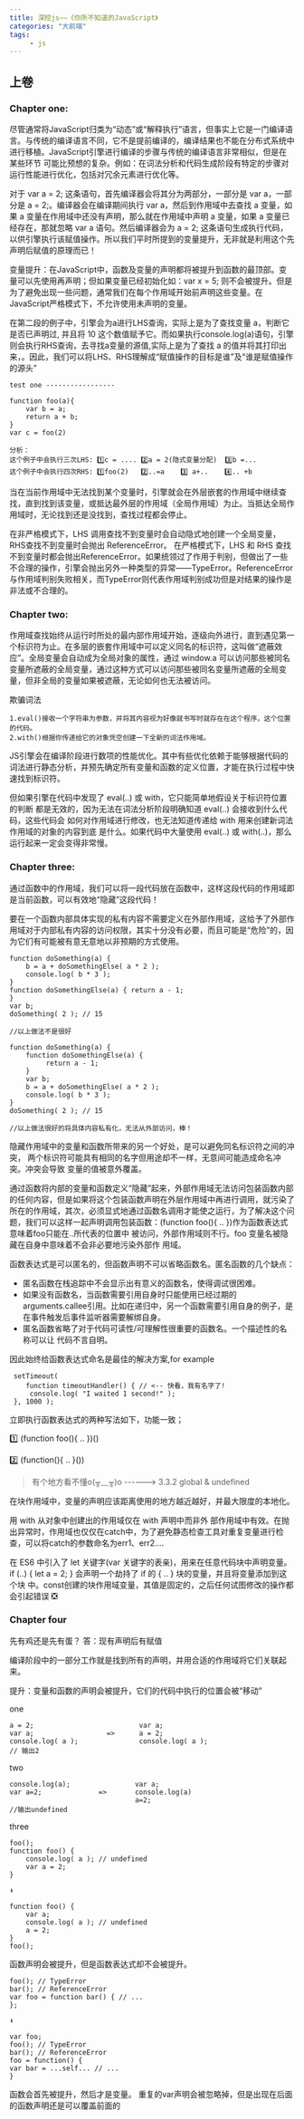 ```yaml
---
title: 深挖js——《你所不知道的JavaScript》
categories: "大前端"
tags: 
     - js
---
```


## 上卷
### Chapter one:

尽管通常将JavaScript归类为“动态”或“解释执行”语言，但事实上它是一门编译语言。与传统的编译语言不同，它不是提前编译的，编译结果也不能在分布式系统中进行移植。JavaScript引擎进行编译的步骤与传统的编译语言非常相似，但是在某些环节 可能比预想的复杂。例如：在词法分析和代码生成阶段有特定的步骤对运行性能进行优化，包括对冗余元素进行优化等。

对于 var a = 2; 这条语句，首先编译器会将其分为两部分，一部分是 var a，一部分是 a = 2;。编译器会在编译期间执行 var a，然后到作用域中去查找 a 变量，如果 a 变量在作用域中还没有声明，那么就在作用域中声明 a 变量，如果 a 变量已经存在，那就忽略 var a 语句。然后编译器会为 a = 2; 这条语句生成执行代码，以供引擎执行该赋值操作。所以我们平时所提到的变量提升，无非就是利用这个先声明后赋值的原理而已！

变量提升：在JavaScript中，函数及变量的声明都将被提升到函数的最顶部。变量可以先使用再声明；但如果变量已经初始化如：var x = 5; 则不会被提升。但是为了避免出现一些问题，通常我们在每个作用域开始前声明这些变量。在JavaScript严格模式下，不允许使用未声明的变量。

在第二段的例子中，引擎会为a进行LHS查询，实际上是为了查找变量 a，判断它是否已声明过, 并且将 10 这个数值赋予它。而如果执行console.log(a)语句，引擎则会执行RHS查询，去寻找a变量的源值,实际上是为了查找 a 的值并将其打印出来，。因此，我们可以将LHS、RHS理解成“赋值操作的目标是谁”及“谁是赋值操作的源头”

    test one -----------------
    
    function foo(a){
        var b = a;
        return a + b;
    }
    var c = foo(2)
    
    分析：
    这个例子中会执行三次LHS: 1️⃣c = .... 2️⃣a = 2(隐式变量分配)️  3️⃣b =...
    这个例子中会执行四次RHS: 1️⃣foo(2)   2️⃣..=a    3️⃣ a+..    4️⃣.. +b

当在当前作用域中无法找到某个变量时，引擎就会在外层嵌套的作用域中继续查找，直到找到该变量，或抵达最外层的作用域（全局作用域）为止。当抵达全局作用域时，无论找到还是没找到，查找过程都会停止。

在非严格模式下，LHS 调用查找不到变量时会自动隐式地创建一个全局变量，RHS查找不到变量时会抛出 ReferenceError。 在严格模式下，LHS 和 RHS 查找不到变量时都会抛出ReferenceError。如果统领过了作用于判别，但做出了一些不合理的操作，引擎会抛出另外一种类型的异常——TypeError。ReferenceError与作用域判别失败相关，而TypeError则代表作用域判别成功但是对结果的操作是非法或不合理的。

### Chapter two:

作用域查找始终从运行时所处的最内部作用域开始，逐级向外进行，直到遇见第一个标识符为止。在多层的嵌套作用域中可以定义同名的标识符，这叫做“遮蔽效应”。全局变量会自动成为全局对象的属性，通过 window.a 可以访问那些被同名变量所遮蔽的全局变量，通过这种方式可以访问那些被同名变量所遮蔽的全局变量，但非全局的变量如果被遮蔽，无论如何也无法被访问。

欺骗词法

    1.eval()接收一个字符串为参数，并将其内容视为好像就书写时就存在在这个程序，这个位置的代码。
    2.with()根据你传递给它的对象凭空创建一下全新的词法作用域。
    

JS引擎会在编译阶段进行数项的性能优化。其中有些优化依赖于能够根据代码的词法进行静态分析，并预先确定所有变量和函数的定义位置，才能在执行过程中快速找到标识符。

但如果引擎在代码中发现了 eval(..) 或 with，它只能简单地假设关于标识符位置的判断 都是无效的，因为无法在词法分析阶段明确知道 eval(..) 会接收到什么代码，这些代码会 如何对作用域进行修改，也无法知道传递给 with 用来创建新词法作用域的对象的内容到底 是什么。如果代码中大量使用 eval(..) 或 with(..)，那么运行起来一定会变得非常慢。

### Chapter three:

通过函数中的作用域，我们可以将一段代码放在函数中，这样这段代码的作用域即是当前函数，可以有效地“隐藏”这段代码！

要在一个函数内部具体实现的私有内容不需要定义在外部作用域，这给予了外部作用域对于内部私有内容的访问权限，其实十分没有必要，而且可能是“危险”的，因为它们有可能被有意无意地以非预期的方式使用。

    function doSomething(a) {
        b = a + doSomethingElse( a * 2 );
        console.log( b * 3 );
    }
    function doSomethingElse(a) { return a - 1;
    }
    var b;
    doSomething( 2 ); // 15
    
    //以上做法不是很好
    
    function doSomething(a) { 
        function doSomethingElse(a) {
             return a - 1;  
        }
        var b;
        b = a + doSomethingElse( a * 2 );
        console.log( b * 3 );
    }
    doSomething( 2 ); // 15 
  
    //以上做法很好的将具体内容私有化，无法从外部访问，棒！  
    
隐藏作用域中的变量和函数所带来的另一个好处，是可以避免同名标识符之间的冲突， 两个标识符可能具有相同的名字但用途却不一样，无意间可能造成命名冲突。冲突会导致 变量的值被意外覆盖。

通过函数将内部的变量和函数定义“隐藏”起来，外部作用域无法访问包装函数内部的任何内容，但是如果将这个包装函数声明在外层作用域中再进行调用，就污染了所在的作用域，其次，必须显式地通过函数名调用才能使之运行，为了解决这个问题，我们可以这样一起声明调用包装函数：(function foo(){ .. })作为函数表达式意味着foo只能在..所代表的位置中 被访问，外部作用域则不行。foo 变量名被隐藏在自身中意味着不会非必要地污染外部作 用域。

 函数表达式是可以匿名的，但函数声明不可以省略函数名。匿名函数的几个缺点：
    
- 匿名函数在栈追踪中不会显示出有意义的函数名，使得调试很困难。
- 如果没有函数名，当函数需要引用自身时只能使用已经过期的arguments.callee引用。比如在递归中，另一个函数需要引用自身的例子，是在事件触发后事件监听器需要解绑自身。
- 匿名函数省略了对于代码可读性/可理解性很重要的函数名。一个描述性的名称可以让 代码不言自明。

因此始终给函数表达式命名是最佳的解决方案,for example

     setTimeout( 
        function timeoutHandler() { // <-- 快看，我有名字了!             
         console.log( "I waited 1 second!" );
     }, 1000 );
        
立即执行函数表达式的两种写法如下，功能一致；

1️⃣ (function foo(){ .. })()
    
2️⃣ (function(){ .. }())


> 有个地方看不懂o(╥﹏╥)o ------> 3.3.2 global & undefined
       
       
在块作用域中，变量的声明应该距离使用的地方越近越好，并最大限度的本地化。

用 with 从对象中创建出的作用域仅在 with 声明中而非外 部作用域中有效。在抛出异常时，作用域也仅仅在catch中，为了避免静态检查工具对重复变量进行检查，可以将catch的参数命名为err1、err2....

在 ES6 中引入了 let 关键字(var 关键字的表亲)，用来在任意代码块中声明变量。if (..) { let a = 2; } 会声明一个劫持了 if 的 { .. } 块的变量，并且将变量添加到这个块 中。const创建的块作用域变量，其值是固定的，之后任何试图修改的操作都会引起错误 ❎

### Chapter four

先有鸡还是先有蛋？
答：现有声明后有赋值


编译阶段中的一部分工作就是找到所有的声明，并用合适的作用域将它们关联起来。

提升：变量和函数的声明会被提升，它们的代码中执行的位置会被“移动”

one

    a = 2;                          var a;
    var a;                  =>      a = 2;
    console.log( a );               console.log( a );
    // 输出2
   
 
two

    console.log(a);                var a;
    var a=2;              =>       console.log(a)
                                   a=2;
    //输出undefined            
 
 three
 
    foo();
    function foo() {
        console.log( a ); // undefined 
        var a = 2;
    }
    
    ⬇️
    
    function foo() {
        var a;
        console.log( a ); // undefined
        a = 2; 
    }
    foo();

函数声明会被提升，但是函数表达式却不会被提升。

    foo(); // TypeError
    bar(); // ReferenceError
    var foo = function bar() { // ...
    };
    
    ⬇️
    
    var foo;
    foo(); // TypeError
    bar(); // ReferenceError
    foo = function() {
    var bar = ...self... // ...
    }
    
    
函数会首先被提升，然后才是变量。
重复的var声明会被忽略掉，但是出现在后面的函数声明还是可以覆盖前面的